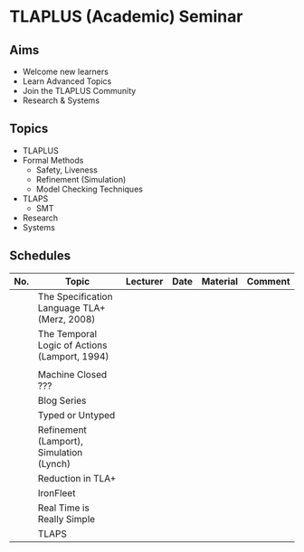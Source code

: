 # TLAPLUS (Academic) Seminar

## Aims
- Welcome new learners
- Learn Advanced Topics
- Join the TLAPLUS Community
- Research & Systems

## Topics
- TLAPLUS
- Formal Methods
  - Safety, Liveness
  - Refinement (Simulation)
  - Model Checking Techniques
- TLAPS
  - SMT
- Research
- Systems

## Schedules

|	No.	|	Topic		|	Lecturer	|	Date	|	Material	|	Comment		|
| ------------- | --------------------- | --------------------- | ------------- | --------------------- | --------------------- |
| 		| The Specification Language TLA+ (Merz, 2008) |	| |  |		|
| 		| The Temporal Logic of Actions (Lamport, 1994) |	| |  |		|
| 		|  |	| |  |		|
| 		| Machine Closed ??? |	| |  |		|
| 		| Blog Series |	| |  |		|
| 		| Typed or Untyped |	| |  |		|
| 		| Refinement (Lamport), Simulation (Lynch) |	| |  |		|
| 		| Reduction in TLA+ |	| |  |		|
| 		| IronFleet |	| |  |		|
| 		| Real Time is Really Simple |	| |  |		|
| 		| TLAPS |	| |  |		|

